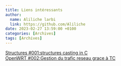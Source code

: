 ```yaml
---
title: Liens intéressants
author:
  name: Aliliche larbi
  link: https://github.com/Aliliche
date: 2023-02-27 13:59:00 +0100
categories: [Archives]
tags: [Archives]
---
```


[Structures #001:structures casting in C](https://stackoverflow.com/questions/3766229/casting-one-struct-pointer-to-another-c)  
[OpenWRT #002:Gestion du trafic reseau grace à TC](https://connect.ed-diamond.com/GNU-Linux-Magazine/glmf-127/qos-et-gestion-du-trafic-avec-traffic-control)

